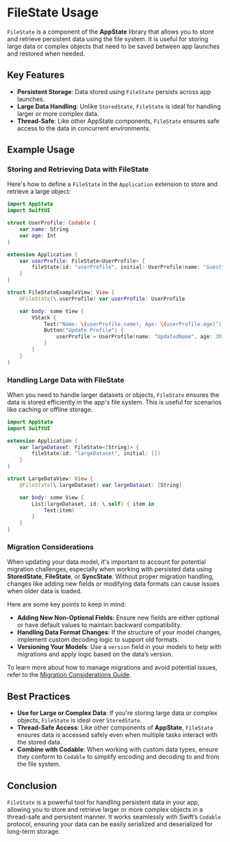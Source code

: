 # FileState Usage

`FileState` is a component of the **AppState** library that allows you to store and retrieve persistent data using the file system. It is useful for storing large data or complex objects that need to be saved between app launches and restored when needed.

## Key Features

- **Persistent Storage**: Data stored using `FileState` persists across app launches.
- **Large Data Handling**: Unlike `StoredState`, `FileState` is ideal for handling larger or more complex data.
- **Thread-Safe**: Like other AppState components, `FileState` ensures safe access to the data in concurrent environments.

## Example Usage

### Storing and Retrieving Data with FileState

Here's how to define a `FileState` in the `Application` extension to store and retrieve a large object:

```swift
import AppState
import SwiftUI

struct UserProfile: Codable {
    var name: String
    var age: Int
}

extension Application {
    var userProfile: FileState<UserProfile> {
        fileState(id: "userProfile", initial: UserProfile(name: "Guest", age: 25))
    }
}

struct FileStateExampleView: View {
    @FileState(\.userProfile) var userProfile: UserProfile

    var body: some View {
        VStack {
            Text("Name: \(userProfile.name), Age: \(userProfile.age)")
            Button("Update Profile") {
                userProfile = UserProfile(name: "UpdatedName", age: 30)
            }
        }
    }
}
```

### Handling Large Data with FileState

When you need to handle larger datasets or objects, `FileState` ensures the data is stored efficiently in the app's file system. This is useful for scenarios like caching or offline storage.

```swift
import AppState
import SwiftUI

extension Application {
    var largeDataset: FileState<[String]> {
        fileState(id: "largeDataset", initial: [])
    }
}

struct LargeDataView: View {
    @FileState(\.largeDataset) var largeDataset: [String]

    var body: some View {
        List(largeDataset, id: \.self) { item in
            Text(item)
        }
    }
}
```

### Migration Considerations

When updating your data model, it's important to account for potential migration challenges, especially when working with persisted data using **StoredState**, **FileState**, or **SyncState**. Without proper migration handling, changes like adding new fields or modifying data formats can cause issues when older data is loaded.

Here are some key points to keep in mind:
- **Adding New Non-Optional Fields**: Ensure new fields are either optional or have default values to maintain backward compatibility.
- **Handling Data Format Changes**: If the structure of your model changes, implement custom decoding logic to support old formats.
- **Versioning Your Models**: Use a `version` field in your models to help with migrations and apply logic based on the data’s version.

To learn more about how to manage migrations and avoid potential issues, refer to the [Migration Considerations Guide](migration-considerations.md).


## Best Practices

- **Use for Large or Complex Data**: If you're storing large data or complex objects, `FileState` is ideal over `StoredState`.
- **Thread-Safe Access**: Like other components of **AppState**, `FileState` ensures data is accessed safely even when multiple tasks interact with the stored data.
- **Combine with Codable**: When working with custom data types, ensure they conform to `Codable` to simplify encoding and decoding to and from the file system.

## Conclusion

`FileState` is a powerful tool for handling persistent data in your app, allowing you to store and retrieve larger or more complex objects in a thread-safe and persistent manner. It works seamlessly with Swift’s `Codable` protocol, ensuring your data can be easily serialized and deserialized for long-term storage.

